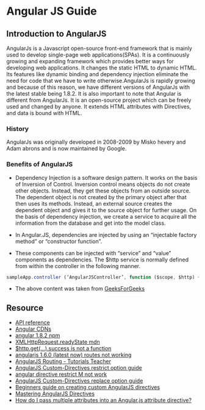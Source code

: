 # Angular JS Guide

## Introduction to AngularJS

AngularJs is a Javascript open-source front-end framework that is mainly used to develop single-page web applications(SPAs). It is a continuously growing and expanding framework which provides better ways for developing web applications. It changes the static HTML to dynamic HTML. Its features like dynamic binding and dependency injection eliminate the need for code that we have to write otherwise.AngularJs is rapidly growing and because of this reason, we have different versions of AngularJs with the latest stable being 1.8.2. It is also important to note that Angular is different from AngularJs. It is an open-source project which can be freely used and changed by anyone. It extends HTML attributes with Directives, and data is bound with HTML. 

### History

AngularJs was originally developed in 2008-2009 by Misko hevery and Adam abrons and is now maintained by Google.

### Benefits of AngularJS

- Dependency Injection is a software design pattern. It works on the basis of Inversion of Control. Inversion control means objects do not create other objects. Instead, they get these objects from an outside source. The dependent object is not created by the primary object after that then uses its methods. Instead, an external source creates the dependent object and gives it to the source object for further usage. On the basis of dependency injection, we create a service to acquire all the information from the database and get into the model class. 

- In Angular.JS, dependencies are injected by using an “injectable factory method” or “constructor function”.

- These components can be injected with “service” and “value” components as dependencies. 
The $http service is normally defined from within the controller in the following manner.

```js
sampleApp.controller (‘AngularJSController’, function ($scope, $http) {}) 
```

- The above content was taken from [GeeksForGeeks](https://www.geeksforgeeks.org/introduction-to-angularjs/)

## Resource

- [API reference](https://docs.angularjs.org/api)
- [Angular CDNs](https://code.angularjs.org/1.8.2/)
- [angular 1.8.2 npm](https://www.npmjs.com/package/angular/v/1.8.2)
- [XMLHttpRequest.readyState mdn](https://developer.mozilla.org/en-US/docs/Web/API/XMLHttpRequest/readyState)
- [$http.get(...).success is not a function](https://stackoverflow.com/questions/41169385/http-get-success-is-not-a-function)
- [angularjs 1.6.0 (latest now) routes not working](https://stackoverflow.com/questions/41211875/angularjs-1-6-0-latest-now-routes-not-working)
- [AngularJS Routing - Tutorials Teacher](https://www.tutorialsteacher.com/angularjs/angularjs-routing)
- [AngularJS Custom-Directives restrict option guide](http://websystique.com/angularjs/angularjs-custom-directives-restrict-option-guide/)
- [angular directive restrict M not work](https://stackoverflow.com/questions/45975295/angular-directive-restrict-m-not-work)
- [AngularJS Custom-Directives replace option guide](http://websystique.com/angularjs/angularjs-custom-directives-replace-option-guide/)
- [Beginners guide on creating custom AngularJS directives](https://appwrk.com/beginners-guide-on-creating-custom-angularjs-directives)
- [Mastering AngularJS Directives](https://code.tutsplus.com/tutorials/mastering-angularjs-directives--cms-22511)
- [How do I pass multiple attributes into an Angular.js attribute directive?](https://stackoverflow.com/questions/16546771/how-do-i-pass-multiple-attributes-into-an-angular-js-attribute-directive)